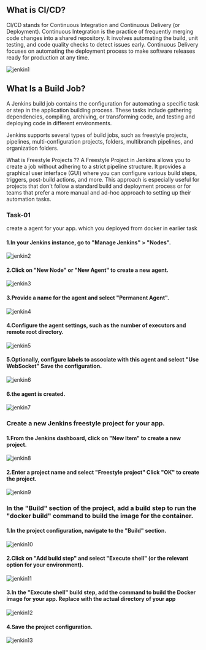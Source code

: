 ## What is CI/CD?
<description>
CI/CD stands for Continuous Integration and Continuous Delivery (or Deployment). Continuous Integration is the practice of frequently merging code changes into a shared repository. It involves automating the build, unit testing, and code quality checks to detect issues early. Continuous Delivery focuses on automating the deployment process to make software releases ready for production at any time.
</description>

<description>

![jenkin1](../public/jenkin/jenkin1.avif)

</description>

## What Is a Build Job?
<description>
A Jenkins build job contains the configuration for automating a specific task or step in the application building process. These tasks include gathering dependencies, compiling, archiving, or transforming code, and testing and deploying code in different environments.

Jenkins supports several types of build jobs, such as freestyle projects, pipelines, multi-configuration projects, folders, multibranch pipelines, and organization folders.

What is Freestyle Projects ??
A Freestyle Project in Jenkins allows you to create a job without adhering to a strict pipeline structure. It provides a graphical user interface (GUI) where you can configure various build steps, triggers, post-build actions, and more. This approach is especially useful for projects that don't follow a standard build and deployment process or for teams that prefer a more manual and ad-hoc approach to setting up their automation tasks.
<description>

### Task-01
<summary>
create a agent for your app. which you deployed from docker in earlier task

#### 1.In your Jenkins instance, go to "Manage Jenkins" > "Nodes".

![jenkin2](../public/jenkin/jenkin2.avif)

#### 2.Click on "New Node" or "New Agent" to create a new agent.

![jenkin3](../public/jenkin/jenkin3.avif)

#### 3.Provide a name for the agent and select "Permanent Agent".

![jenkin4](../public/jenkin/jenkin4.avif)

#### 4.Configure the agent settings, such as the number of executors and remote root directory.

![jenkin5](../public/jenkin/jenkin5.avif)

#### 5.Optionally, configure labels to associate with this agent and select "Use WebSocket" Save the configuration.

![jenkin6](../public/jenkin/jenkin6.avif)

#### 6.the agent is created.

![jenkin7](../public/jenkin/jenkin7.avif)

### Create a new Jenkins freestyle project for your app.

#### 1.From the Jenkins dashboard, click on "New Item" to create a new project.

![jenkin8](../public/jenkin/jenkin8.avif)

#### 2.Enter a project name and select "Freestyle project" Click "OK" to create the project.

![jenkin9](../public/jenkin/jenkin9.avif)

### In the "Build" section of the project, add a build step to run the "docker build" command to build the image for the container.

#### 1.In the project configuration, navigate to the "Build" section.

![jenkin10](../public/jenkin/jenkin10.avif)

#### 2.Click on "Add build step" and select "Execute shell" (or the relevant option for your environment).

![jenkin11](../public/jenkin/jenkin11.avif)

#### 3.In the "Execute shell" build step, add the command to build the Docker image for your app. Replace with the actual directory of your app

![jenkin12](../public/jenkin/jenkin12.avif)

#### 4.Save the project configuration.

![jenkin13](../public/jenkin/jenkin13.avif)

</summary>